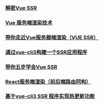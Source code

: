
### [解密Vue SSR](https://zhuanlan.zhihu.com/p/35871344)
### [Vue 服务端渲染技术](https://juejin.im/post/5ade9343518825673f0b3f17)
### [带你走近Vue服务器端渲染（VUE SSR）](https://juejin.im/post/5b72d3d7518825613c02abd6)
### [通过vue-cli3构建一个SSR应用程序](https://juejin.im/post/5b98e5875188255c8320f88a#comment)
### [带你五步学会Vue SSR](https://juejin.im/post/5bbda9ed5188255c8f06c0dc#comment)
### [React服务端渲染（前后端路由同构）](https://juejin.im/post/5bbedfca5188255c5e670682#heading-1)
### [基于vue-cli3 SSR 程序实现热更新功能](https://juejin.im/post/5bc4321b6fb9a05d1e0e824b)
